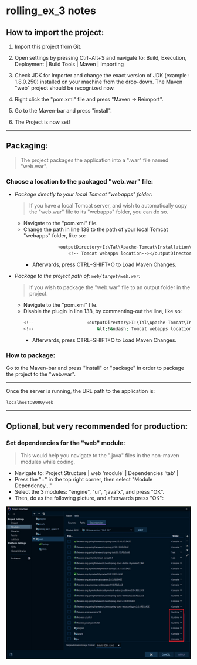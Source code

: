 # rolling_ex_3 notes

## How to import the project:

1. Import this project from Git.

2. Open settings by pressing Ctrl+Alt+S and navigate to:
     Build, Execution, Deployment | Build Tools | Maven | Importing

3. Check JDK for Importer and change the exact version of JDK (example : 1.8.0.250)
    installed on your machine from the drop-down.
    The Maven "web" project should be recognized now.
    
4. Right click the "pom.xml" file and press "Maven -> Reimport".

5. Go to the Maven-bar and press "install".

6. The Project is now set!
   
______________
## Packaging:
> The project packages the application into a ".war" file named "web.war".

### Choose a location to the packaged "web.war" file:

 - _Package directly to your local Tomcat "webapps" folder:_
   > If you have a local Tomcat server, and wish to automatically copy the "web.war" file to its "webapps" folder, you can do so.
     - Navigate to the "pom.xml" file.
     - Change the path in line 138 to the path of your local Tomcat "webapps" folder, like so:
       ```sh
                    <outputDirectory>I:\Tal\Apache-Tomcat\Installation\webapps
                        <!-- Tomcat webapps location--></outputDirectory>
       ```
       - Afterwards, press CTRL+SHIFT+O to Load Maven Changes.
    
 - _Package to the project path of: `web/target/web.war`:_
   > If you wish to package the "web.war" file to an output folder in the project.
      - Navigate to the "pom.xml" file.
      - Disable the plugin in line 138, by commenting-out the line, like so:
        ```sh
        <!--                    <outputDirectory>I:\Tal\Apache-Tomcat\Installation\webapps-->
        <!--                        &lt;!&ndash; Tomcat webapps location&ndash;&gt;</outputDirectory>-->
        ```
        - Afterwards, press CTRL+SHIFT+O to Load Maven Changes.
   
### How to package:

Go to the Maven-bar and press "install" or "package" in order to package the project to the "web.war".
    
______________

Once the server is running, the URL path to the application is:

```sh
localhost:8080/web
```
______________
## Optional, but very recommended for production:
### Set dependencies for the "web" module:
> This would help you navigate to the ".java" files in the non-maven modules while coding.

- Navigate to: Project Structure | web 'module' | Dependencies 'tab' |
- Press the "+" in the top right corner, then select "Module Dependency..."
- Select the 3 modules: "engine", "ui", "javafx", and press "OK".
- Then, do as the following picture, and afterwards press "OK":

![web dependencies](dependencies.jpg?raw=true "web dependencies")
